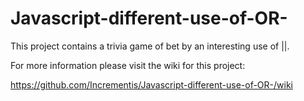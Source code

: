# Javascript-different-use-of-OR-
This project contains a trivia game of bet by an interesting use of ||.

For more information please visit the wiki for this project:

https://github.com/Incrementis/Javascript-different-use-of-OR-/wiki
